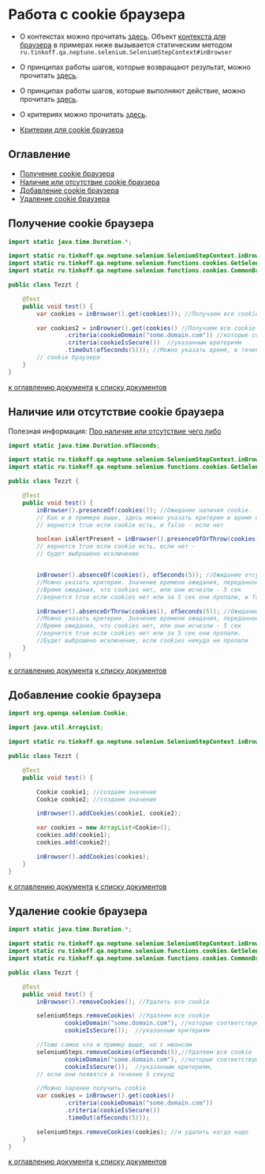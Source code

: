 # Работа с cookie браузера

- О контекстах можно прочитать [здесь](./../../../core.api/doc/rus/STEPS.MD#Контекст). 
  Объект [контекста для браузера](https://tinkoffcreditsystems.github.io/neptune/selenium/ru/tinkoff/qa/neptune/selenium/SeleniumStepContext.html)
  в примерах ниже вызывается статическим методом `ru.tinkoff.qa.neptune.selenium.SeleniumStepContext#inBrowser`

- О принципах работы шагов, которые возвращают результат, можно
прочитать [здесь](./../../../core.api/doc/rus/STEPS.MD#Шаги-которые-возвращают-результат).

- О принципах работы шагов, которые выполняют действие, можно
прочитать [здесь](./../../../core.api/doc/rus/STEPS.MD#Шаги-которые-выполняют-действие).

- О критериях можно прочитать [здесь](./../../../core.api/doc/rus/STEPS.MD#Критерии). 

- [Критерии для cookie браузера](https://tinkoffcreditsystems.github.io/neptune/selenium/ru/tinkoff/qa/neptune/selenium/functions/cookies/CommonBrowserCookieCriteria.html)

## Оглавление
- [Получение cookie браузера](#Получение-cookie-браузера)
- [Наличие или отсутствие cookie браузера](#Наличие-или-отсутствие-cookie-браузера)
- [Добавление cookie браузера](#Добавление-cookie-браузера)
- [Удаление cookie браузера](#Удаление-cookie-браузера)

## Получение cookie браузера

```java
import static java.time.Duration.*;

import static ru.tinkoff.qa.neptune.selenium.SeleniumStepContext.inBrowser;
import static ru.tinkoff.qa.neptune.selenium.functions.cookies.GetSeleniumCookieSupplier.cookies;
import static ru.tinkoff.qa.neptune.selenium.functions.cookies.CommonBrowserCookieCriteria.*;

public class Tezzt {

    @Test
    public void test() {
        var cookies = inBrowser().get(cookies()); //Получаем все cookie

        var cookies2 = inBrowser().get(cookies() //Получаем все cookie
                .criteria(cookieDomain("some.domain.com")) //которые соответствуют 
                .criteria(cookieIsSecure())  //указанным критериям
                .timeOut(ofSeconds(5))); //Можно указать время, в течение которого должны появится ожидаемые 
        // cookie браузера
    }
}
```
[к оглавлению документа](#Оглавление) [к списку документов](README.MD#Оглавление)

## Наличие или отсутствие cookie браузера

Полезная
информация: [Про наличие или отсутствие чего либо](./../../../core.api/doc/rus/STEPS.MD#Присутствие-и-отсутствие)

```java
import static java.time.Duration.ofSeconds;

import static ru.tinkoff.qa.neptune.selenium.SeleniumStepContext.inBrowser;
import static ru.tinkoff.qa.neptune.selenium.functions.cookies.GetSeleniumCookieSupplier.cookies;

public class Tezzt {

    @Test
    public void test() {
        inBrowser().presenceOf(cookies()); //Ожидание наличия cookie. 
        // Как и в примере выше, здесь можно указать критерии и время ожидания
        // вернется true если cookie есть, и false - если нет

        boolean isAlertPresent = inBrowser().presenceOfOrThrow(cookies()); //Ожидание наличия cookie.
        // вернется true если cookie есть, если нет - 
        // будет выброшено исключение


        inBrowser().absenceOf(cookies(), ofSeconds(5)); //Ожидание отсутствия cookies. 
        //Можно указать критерии. Значение времени ожидания, переданное через .timeOut, игнорируется.
        //Время ожидания, что cookies нет, или они исчезли - 5 сек
        //вернется true если cookies нет или за 5 сек они пропали, и false - если они все еще здесь

        inBrowser().absenceOrThrow(cookies(), ofSeconds(5)); //Ожидание отсутствия cookies. 
        //Можно указать критерии. Значение времени ожидания, переданное через .timeOut, игнорируется.
        //Время ожидания, что cookies нет, или они исчезли - 5 сек
        //вернется true если cookies нет или за 5 сек они пропали.
        //Будет выброшено исключение, если cookies никуда не пропали
    }
}
```
[к оглавлению документа](#Оглавление) [к списку документов](README.MD#Оглавление)

## Добавление cookie браузера

```java
import org.openqa.selenium.Cookie;

import java.util.ArrayList;

import static ru.tinkoff.qa.neptune.selenium.SeleniumStepContext.inBrowser;

public class Tezzt {

    @Test
    public void test() {

        Cookie cookie1; //создаем значение
        Cookie cookie2; //создаем значение

        inBrowser().addCookies(cookie1, cookie2);

        var cookies = new ArrayList<Cookie>();
        cookies.add(cookie1);
        cookies.add(cookie2);

        inBrowser().addCookies(cookies);
    }
}
```
[к оглавлению документа](#Оглавление) [к списку документов](README.MD#Оглавление)

## Удаление cookie браузера

```java
import static java.time.Duration.*;

import static ru.tinkoff.qa.neptune.selenium.SeleniumStepContext.inBrowser;
import static ru.tinkoff.qa.neptune.selenium.functions.cookies.GetSeleniumCookieSupplier.cookies;
import static ru.tinkoff.qa.neptune.selenium.functions.cookies.CommonBrowserCookieCriteria.*;

public class Tezzt {

    @Test
    public void test() {
        inBrowser().removeCookies(); //Удалить все cookie

        seleniumSteps.removeCookies( //Удаляем все cookie
                cookieDomain("some.domain.com"), //которые соответствуют 
                cookieIsSecure());  //указанным критериям

        //Тоже самое что и пример выше, но с нюансом
        seleniumSteps.removeCookies(ofSeconds(5),//Удаляем все cookie
                cookieDomain("some.domain.com"), //которые соответствуют 
                cookieIsSecure());  //указанным критериям, 
        // если они появятся в течение 5 секунд

        //Можно заранее получить cookie
        var cookies = inBrowser().get(cookies() 
                .criteria(cookieDomain("some.domain.com")) 
                .criteria(cookieIsSecure()) 
                .timeOut(ofSeconds(5)));

        seleniumSteps.removeCookies(cookies); //и удалить когда надо
    }
}
```
[к оглавлению документа](#Оглавление) [к списку документов](README.MD#Оглавление)